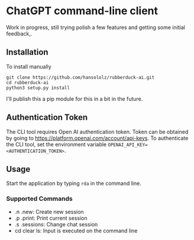 ChatGPT command-line client
===========================

Work in progress, still trying polish a few features and getting some initial feedback,.

Installation
------------

To install manually

    git clone https://github.com/hansololz/rubberduck-ai.git
    cd rubberduck-ai
    python3 setup.py install

I'll publish this a pip module for this in a bit in the future.

Authentication Token
--------------------

The CLI tool requires Open AI authentication token. Token can be obtained 
by going to https://platform.openai.com/account/api-keys. To authenticate
the CLI tool, set the environment variable 
`OPENAI_API_KEY=<AUTHENTICATION_TOKEN>`.

Usage
-----
Start the application by typing `rda` in the command line.

### Supported Commands
- .n .new: Create new session
- .p .print: Print current session 
- .s .sessions: Change chat session
- cd clear ls: Input is executed on the command line